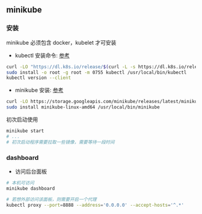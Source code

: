 ## minikube

### 安装

minikube 必须包含 docker，kubelet 才可安装

- kubectl 安装命令: [参考](https://kubernetes.io/docs/tasks/tools/)

``` sh
curl -LO "https://dl.k8s.io/release/$(curl -L -s https://dl.k8s.io/release/stable.txt)/bin/linux/amd64/kubectl"
sudo install -o root -g root -m 0755 kubectl /usr/local/bin/kubectl
kubectl version --client
```

- minikube 安装: [参考](https://minikube.sigs.k8s.io/docs/start/)

``` sh
curl -LO https://storage.googleapis.com/minikube/releases/latest/minikube-linux-amd64
sudo install minikube-linux-amd64 /usr/local/bin/minikube
```

初次启动使用

``` sh
minikube start
# ... 
# 初次启动程序需要拉取一些镜像，需要等待一段时间
```

### dashboard

- 访问后台面板

``` sh
# 本机可访问
minikube dashboard

# 若想外部访问该面板，则需要开启一个代理
kubectl proxy --port=8888 --address='0.0.0.0' --accept-hosts='^.*'
```
